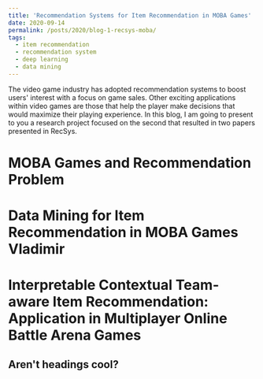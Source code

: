 ```yaml
---
title: 'Recommendation Systems for Item Recommendation in MOBA Games'
date: 2020-09-14
permalink: /posts/2020/blog-1-recsys-moba/
tags:
  - item recommendation
  - recommendation system
  - deep learning
  - data mining
---
```


The video game industry has adopted recommendation systems to boost users' interest with a focus on game sales. Other exciting applications within video games are those that help the player make decisions that would maximize their playing experience. In this blog, I am going to present to you a research project focused on the second that resulted in two papers presented in RecSys.

# MOBA Games and Recommendation Problem

# Data Mining for Item Recommendation in MOBA Games Vladimir


# Interpretable Contextual Team-aware Item Recommendation: Application in Multiplayer Online Battle Arena Games


Aren't headings cool?
------
